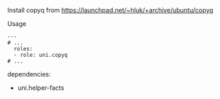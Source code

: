 Install copyq from https://launchpad.net/~hluk/+archive/ubuntu/copyq

Usage
```
---
# ...
  roles:
  - role: uni.copyq
# ...
```

dependencies:
- uni.helper-facts
